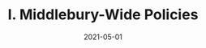 ---
slug: "/pages/iv.-policies-for-the-institute/b.-policies-governing-student-conduct-and-student-organizations/c.-health-wellness"
date: "2021-05-01"
title: "I. Middlebury-Wide Policies"
---